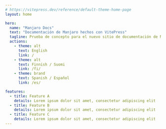 ```yaml
---
# https://vitepress.dev/reference/default-theme-home-page
layout: home

hero:
  name: "Manjaro Docs"
  text: "Documentación de Manjaro hechos con VitePress"
  tagline: Prueba de concepto para el nuevo sitio de documentación de Manjaro
  actions:
    - theme: alt
      text: English
      link: /
    - theme: alt
      text: Finnish / Suomi
      link: /fi/
    - theme: brand
      text: Spanish / Español
      link: /es/

features:
  - title: Feature A
    details: Lorem ipsum dolor sit amet, consectetur adipiscing elit
  - title: Feature B
    details: Lorem ipsum dolor sit amet, consectetur adipiscing elit
  - title: Feature C
    details: Lorem ipsum dolor sit amet, consectetur adipiscing elit
---
```


